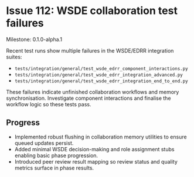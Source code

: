 # Issue 112: WSDE collaboration test failures
Milestone: 0.1.0-alpha.1

Recent test runs show multiple failures in the WSDE/EDRR integration suites:
- `tests/integration/general/test_wsde_edrr_component_interactions.py`
- `tests/integration/general/test_wsde_edrr_integration_advanced.py`
- `tests/integration/general/test_wsde_edrr_integration_end_to_end.py`

These failures indicate unfinished collaboration workflows and memory synchronisation. Investigate component interactions and finalise the workflow logic so these tests pass.

## Progress

- Implemented robust flushing in collaboration memory utilities to ensure queued updates persist.
- Added minimal WSDE decision-making and role assignment stubs enabling basic phase progression.
- Introduced peer review result mapping so review status and quality metrics surface in phase results.
